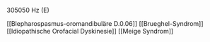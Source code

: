 305050 Hz (E)

[[Blepharospasmus-oromandibuläre D.0.06]]
[[Brueghel-Syndrom]]
[[Idiopathische Orofacial Dyskinesie]]
[[Meige Syndrom]]